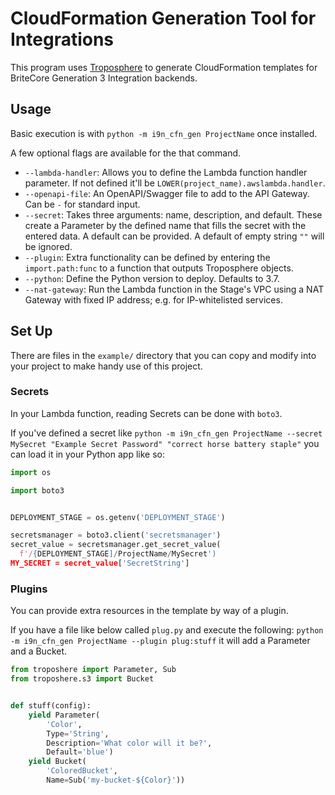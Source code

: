 # CloudFormation Generation Tool for Integrations

This program uses [Troposphere](https://github.com/cloudtools/troposphere) to
generate CloudFormation templates for BriteCore Generation 3 Integration
backends.

## Usage

Basic execution is with `python -m i9n_cfn_gen ProjectName` once installed.

A few optional flags are available for the that command.

 + `--lambda-handler`: Allows you to define the Lambda function handler
   parameter. If not defined it'll be `LOWER(project_name).awslambda.handler`.
 + `--openapi-file`: An OpenAPI/Swagger file to add to the API Gateway. Can be
   `-` for standard input.
 + `--secret`: Takes three arguments: name, description, and default. These
   create a Parameter by the defined name that fills the secret with the entered
   data. A default can be provided. A default of empty string `""` will be ignored.
 + `--plugin`: Extra functionality can be defined by entering the
   `import.path:func` to a function that outputs Troposphere objects.
 + `--python`: Define the Python version to deploy. Defaults to 3.7.
 + `--nat-gateway`: Run the Lambda function in the Stage's VPC using a NAT
   Gateway with fixed IP address; e.g. for IP-whitelisted services.


## Set Up

There are files in the `example/` directory that you can copy and modify into
your project to make handy use of this project.


### Secrets

In your Lambda function, reading Secrets can be done with `boto3`.

If you've defined a secret like
`python -m i9n_cfn_gen ProjectName --secret MySecret "Example Secret Password" "correct horse battery staple"`
you can load it in your Python app like so:

```python
import os

import boto3


DEPLOYMENT_STAGE = os.getenv('DEPLOYMENT_STAGE')

secretsmanager = boto3.client('secretsmanager')
secret_value = secretsmanager.get_secret_value(
  f'/{DEPLOYMENT_STAGE]/ProjectName/MySecret')
MY_SECRET = secret_value['SecretString']
```

### Plugins

You can provide extra resources in the template by way of a plugin.

If you have a file like below called `plug.py` and execute the following:
`python -m i9n_cfn_gen ProjectName --plugin plug:stuff` it will add a Parameter
and a Bucket.

```python
from troposhere import Parameter, Sub
from troposhere.s3 import Bucket


def stuff(config):
    yield Parameter(
        'Color',
        Type='String',
        Description='What color will it be?',
        Default='blue')
    yield Bucket(
        'ColoredBucket',
        Name=Sub('my-bucket-${Color}'))
```
